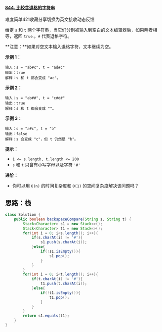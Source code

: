 #### [844. 比较含退格的字符串](https://leetcode.cn/problems/backspace-string-compare/)

难度简单421收藏分享切换为英文接收动态反馈

给定 `s` 和 `t` 两个字符串，当它们分别被输入到空白的文本编辑器后，如果两者相等，返回 `true` 。`#` 代表退格字符。

**注意：**如果对空文本输入退格字符，文本继续为空。

 

**示例 1：**

```
输入：s = "ab#c", t = "ad#c"
输出：true
解释：s 和 t 都会变成 "ac"。
```

**示例 2：**

```
输入：s = "ab##", t = "c#d#"
输出：true
解释：s 和 t 都会变成 ""。
```

**示例 3：**

```
输入：s = "a#c", t = "b"
输出：false
解释：s 会变成 "c"，但 t 仍然是 "b"。
```

 

**提示：**

- `1 <= s.length, t.length <= 200`
- `s` 和 `t` 只含有小写字母以及字符 `'#'`

 

**进阶：**

- 你可以用 `O(n)` 的时间复杂度和 `O(1)` 的空间复杂度解决该问题吗？

## 思路：栈

```java
class Solution {
    public boolean backspaceCompare(String s, String t) {
        Stack<Character> s1 = new Stack<>();
        Stack<Character> t1 = new Stack<>();
        for(int i = 0; i<s.length(); i++){
            if(s.charAt(i) != '#'){
                s1.push(s.charAt(i));
            }else{
                if(!s1.isEmpty()){
                    s1.pop();
                }
            }
        }
        for(int i = 0; i<t.length(); i++){
            if(t.charAt(i) != '#'){
                t1.push(t.charAt(i));
            }else{
                if(!t1.isEmpty()){
                    t1.pop();
                }
            }
        }
        return s1.equals(t1);
    }
}
```
